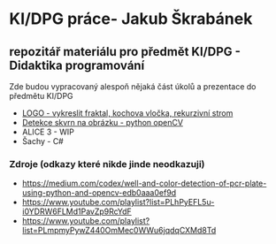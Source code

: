 # KI/DPG práce- Jakub Škrabánek
## repozitář materiálu pro předmět KI/DPG - Didaktika programování

Zde budou vypracovaný alespoň nějaká část úkolů a prezentace do předmětu KI/DPG

- [LOGO - vykreslit fraktal, kochova vločka, rekurzivní strom](https://github.com/KubMakCZ/awesome-didaktika-programovani/blob/main/koch-logo.md)
- [Detekce skvrn na obrázku - python openCV](https://github.com/KubMakCZ/awesome-didaktika-programovani/tree/main/python_skvrny)
- ALICE 3 - WIP
- Šachy - C#


### Zdroje (odkazy které nikde jinde neodkazuji)
 - https://medium.com/codex/well-and-color-detection-of-pcr-plate-using-python-and-opencv-edb0aaa0ef9d
 - https://www.youtube.com/playlist?list=PLhPyEFL5u-i0YDRW6FLMd1PavZp9RcYdF
 - https://www.youtube.com/playlist?list=PLmpmyPywZ440OmMec0WWu6jqdqCXMd8Td
